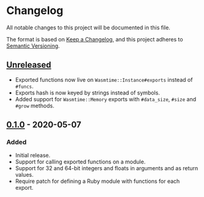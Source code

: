 # Changelog

All notable changes to this project will be documented in this file.

The format is based on [Keep a Changelog](https://keepachangelog.com/en/1.0.0/),
and this project adheres to [Semantic Versioning](https://semver.org/spec/v2.0.0.html).

## [Unreleased]

- Exported functions now live on `Wasmtime::Instance#exports` instead of `#funcs`.
- Exports hash is now keyed by strings instead of symbols.
- Added support for `Wasmtime::Memory` exports with `#data_size`, `#size` and `#grow` methods.

## [0.1.0] - 2020-05-07

### Added

- Initial release.
- Support for calling exported functions on a module.
- Support for 32 and 64-bit integers and floats in arguments and as return values.
- Require patch for defining a Ruby module with functions for each export.

[unreleased]: https://github.com/dtcristo/wasmtime-ruby/compare/v0.1.0...HEAD
[0.1.0]: https://github.com/dtcristo/wasmtime-ruby/releases/tag/v0.1.0
